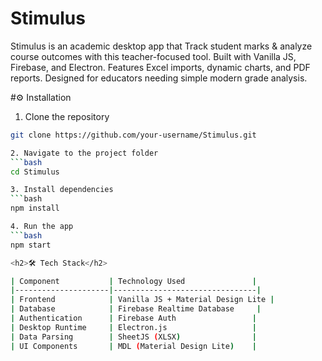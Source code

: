 

# Stimulus
Stimulus is an academic desktop app that Track student marks &amp; analyze course outcomes with this teacher-focused tool. Built with Vanilla JS, Firebase, and Electron. Features Excel imports, dynamic charts, and PDF reports. Designed for educators needing simple modern grade analysis.

#⚙️ Installation

1. Clone the repository
```bash
git clone https://github.com/your-username/Stimulus.git

2. Navigate to the project folder
```bash
cd Stimulus

3. Install dependencies
```bash
npm install

4. Run the app
```bash
npm start

<h2>🛠 Tech Stack</h2>

| Component           | Technology Used               |
|---------------------|--------------------------------|
| Frontend            | Vanilla JS + Material Design Lite |
| Database            | Firebase Realtime Database     |
| Authentication      | Firebase Auth                 |
| Desktop Runtime     | Electron.js                   |
| Data Parsing        | SheetJS (XLSX)                |
| UI Components       | MDL (Material Design Lite)    |

